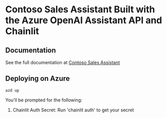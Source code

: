 # Contoso Sales Assistant Built with the Azure OpenAI Assistant API and Chainlit

## Documentation

See the full documentation at [Contoso Sales Assistant](https://gloveboxes.github.io/contoso-sales-azure-openai-assistant/)

<!-- ## Run

1. rename the `.env.example` file to `.env` and fill in the required values.
2. Select <kbd>F5</kbd> to start the bot in debugger mode.
3. From your browswer, navigate to `http://0.0.0.0/sales` to start the bot.

### [Optional] Get a Literal AI API key

> [!NOTE]
> Literal AI is an all in one observability, evaluation and analytics platform for building LLM apps.

Go to [Literal AI](https://cloud.getliteral.ai/), create a project and go to Settings to get your API key. -->

## Deploying on Azure

```shell
azd up
```

You'll be prompted for the following:

1. Chainlit Auth Secret: Run 'chainlit auth' to get your secret